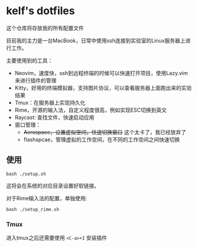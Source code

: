 # kelf's dotfiles

这个仓库将存放我的所有配置文件

目前我的主力是一台MacBook，日常中使用ssh连接到实验室的Linux服务器上进行工作。

主要使用到的工具：

- Neovim，速度快，ssh到远程终端的时候可以快速打开项目，使用Lazy.vim来进行插件的管理
- Kitty，好用的终端模拟器，支持图片协议，可以查看服务器上面跑出来的实验结果
- Tmux：在服务器上实现持久化
- Rime，开源的输入法，自定义程度很高，例如实现ESC切换到英文
- Raycast: 查找文件，快速启动应用
- 窗口管理：
    - ~~Aerospace，设置虚拟空间，快速切换窗口~~ 这个太卡了，我已经放弃了
    - flashspcae，管理虚拟的工作空间，在不同的工作空间之间快速切换

## 使用

```
bash ./setup.sh
```

这将会在系统的对应目录设置好软链接。

对于Rime输入法的配置，单独使用:

```
bash ./setup_rime.sh
```

### Tmux

进入tmux之后还需要使用 `<C-a>+I` 安装插件
